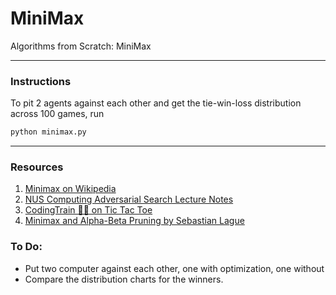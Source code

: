 # MiniMax
Algorithms from Scratch: MiniMax

---

### Instructions

To pit 2 agents against each other and get the tie-win-loss distribution across 100 games, run

```bash
python minimax.py
```

---

### Resources

1. [Minimax on Wikipedia](https://en.wikipedia.org/wiki/Minimax)
2. [NUS Computing Adversarial Search Lecture Notes](https://www.comp.nus.edu.sg/~kanmy/courses/3243_2010/lectureNotes/2010/w4.pdf)
3. [CodingTrain 🌈🚂 on Tic Tac Toe](https://www.youtube.com/watch?v=trKjYdBASyQ)
4. [Minimax and Alpha-Beta Pruning by Sebastian Lague](https://www.youtube.com/watch?v=l-hh51ncgDI)

### To Do:

- Put two computer against each other, one with optimization, one without
- Compare the distribution charts for the winners.